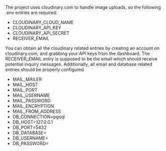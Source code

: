 The project uses cloudinary.com to handle image uploads, so the following .env entries are required:

- CLOUDINARY_CLOUD_NAME
- CLOUDINARY_API_KEY
- CLOUDINARY_API_SECRET
- RECEIVER_EMAIL

You can obtain all the cloudinary related entries by creating an account on cloudinary.com, and grabbing your API keys from the dashboard. The RECEIVER_EMAIL entry is supposed to be the email which should receive potential inquiry messages. Additionally, all email and database related entries should be properly configured

- MAIL_MAILER
- MAIL_HOST
- MAIL_PORT
- MAIL_USERNAME
- MAIL_PASSWORD
- MAIL_ENCRYPTION
- MAIL_FROM_ADDRESS
- DB_CONNECTION=pgsql
- DB_HOST=127.0.0.1
- DB_PORT=5432
- DB_DATABASE=
- DB_USERNAME=
- DB_PASSWORD=
